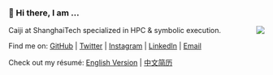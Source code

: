 ### 👋 Hi there, I am ...

<img align="right" src="https://github-readme-stats.vercel.app/api?username=victoryang00&show_icons=true&icon_color=0366d6&bg_color=ffffff&hide_title=true" />

Caiji at ShanghaiTech specialized in HPC & symbolic execution.

Find me on: [GitHub](https://github.com/victoryang00) | [Twitter](https://twitter.com/yyw2000) | [Instagram](https://www.instagram.com/yiwei690) | [LinkedIn](https://www.linkedin.com/in/yiwei-yang-56b920166/) | [Email](mailto:yangyw@shanghaitech.edu.cn)

Check out my résumé: [English Version](http://victoryang00.xyz/) | [中文简历](http://victoryang00.xyz/CN.html)
